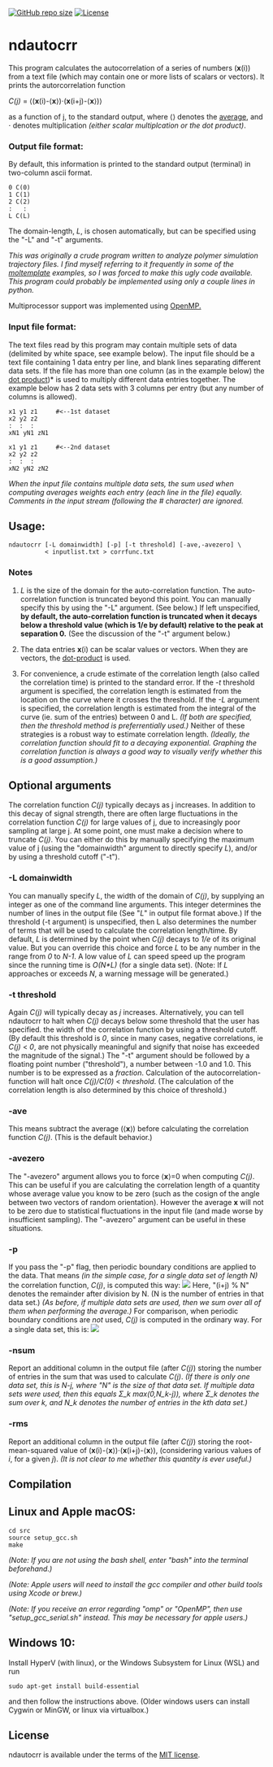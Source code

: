 [![GitHub repo size](https://img.shields.io/github/repo-size/jewettaij/ndautocrr)]()
[![License](https://img.shields.io/badge/License-MIT-green.svg)]()



ndautocrr
===========

This program calculates the autocorrelation of
a series of numbers (**x**(i)) from a text file
(which may contain one or more lists of scalars or vectors).
It prints the autorcorrelation function

*C(j)* = ⟨(**x**(i)-⟨**x**⟩)⋅(**x**(i+j)-⟨**x**⟩)⟩

as a function of j, to the standard output, where ⟨⟩ denotes the
[average](https://en.wikipedia.org/wiki/Average#Arithmetic_mean),
and ⋅ denotes multiplication *(either scalar multiplcation or the dot product)*.




### Output file format:
By default, this information is printed to the standard output (terminal)
in two-column ascii format.

```
0 C(0)
1 C(1)
2 C(2)
:   :
L C(L)
```
The domain-length, *L*, is chosen automatically, but can be specified
using the "-L" and "-t" arguments.

*This was originally a crude program written to analyze polymer simulation
trajectory files.  I find myself referring to it frequently in some of the
[moltemplate](https://github.com/jewettaij/moltemplate)
examples, so I was forced to make this ugly code available.*
*This program could probably be implemented
using only a couple lines in python.*

Multiprocessor support was implemented using
[OpenMP.](https://en.wikipedia.org/wiki/OpenMP)


### Input file format:

The text files read by this program may contain multiple sets of data
(delimited by white space, see example below).
The input file should be a text file containing 1 data entry per line,
and blank lines separating different data sets.
If the file has more than one column (as in the example below)
the [dot product](https://en.wikipedia.org/wiki/Dot_product))* is used
to multiply different data entries together.
The example below has 2 data sets with 3 columns per entry
(but any number of columns is allowed).
```
x1 y1 z1     #<--1st dataset
x2 y2 z2
:  :  :
xN1 yN1 zN1

x1 y1 z1     #<--2nd dataset
x2 y2 z2
:  :  :
xN2 yN2 zN2
```
*When the input file contains multiple data sets, the sum used when computing averages weights each entry (each line in the file) equally.*
*Comments in the input stream (following the \# character) are ignored.*

## Usage:

```
ndautocrr [-L domainwidth] [-p] [-t threshold] [-ave,-avezero] \
          < inputlist.txt > corrfunc.txt
```


### Notes


1. *L* is the size of the domain for the auto-correlation function.
The auto-correlation function is truncated beyond this point.
You can manually specify this by using the "-L" argument.  (See below.)
If left unspecified, **by default, the auto-correlation function is truncated
when it decays below a threshold value (which is 1/e by default)
relative to the peak at separation 0.**
(See the discussion of the "-t" argument below.)

2. The data entries **x**(i) can be scalar values or vectors.
When they are vectors, the
[dot-product](https://en.wikipedia.org/wiki/Dot_product)
is used.

3. For convenience, a crude estimate of the correlation length
(also called the correlation time) is printed to the standard error.
If the *-t* threshold argument is specified, the correlation length is
estimated from the location on the curve where it crosses the threshold.
If the *-L* argument is specified, the correlation length is estimated
from the integral of the curve (ie. sum of the entries) between 0 and L.
*(If both are specified, then the threshold method is preferrentially used.)*
Neither of these strategies is a robust way to estimate correlation length.
*(Ideally, the correlation function should fit to a decaying exponential.
Graphing the correlation function is always a good way to visually verify
whether this is a good assumption.)*


## Optional arguments

The correlation function *C(j)* typically decays as j increases.
In addition to this decay of signal strength, there are often
large fluctuations in the correlation function *C(j)* for large
values of j, due to increasingly poor sampling at large j.
At some point, one must make a decision where to truncate *C(j)*.
You can either do this by manually specifying the maximum value
of j (using the "domainwidth" argument to directly specify *L*),
and/or by using a threshold cutoff ("-t").


### -L domainwidth

You can manually specify *L*, the width of the domain of *C(j)*,
by supplying an integer as one of the command line arguments.
This integer determines the number of lines in the output file
(See "*L*" in output file format above.)
If the threshold (-t argument) is unspecified, then
L also determines the number of terms that will be used
to calculate the correlation length/time.
By default, *L* is determined by the point when *C(j)*
decays to *1/e* of its original value.
But you can override this choice and force *L* 
to be any number in the range from *0* to *N-1*.
A low value of *L* can speed speed up the program 
since the running time is *O(N\*L)* (for a single data set).
(Note:  If *L* approaches or exceeds *N*, a warning message will be generated.)


### -t threshold

Again *C(j)* will typically decay as *j* increases.
Alternatively, you can tell ndautocrr to halt when
*C(j)* decays below some threshold that the user has specified.
the width of the correlation function by using a threshold cutoff.
(By default this threshold is *0*, since in many cases, negative
correlations, ie *C(j)* < *0*, are not physically meaningful and
signify that noise has exceeded the magnitude of the signal.)
The "-t" argument should be followed by a floating point number
("threshold"), a number between -1.0 and 1.0. This number is
to be expressed as a _fraction_.  Calculation of the
autocorrelation-function will halt once *C(j)/C(0)* < *threshold*.
(The calculation of the correlation length is
also determined by this choice of threshold.)


### -ave

This means subtract the average (⟨**x**⟩) before calculating the
correlation function *C(j)*.  (This is the default behavior.)


### -avezero

The "-avezero" argument allows you to force ⟨**x**⟩=0 when computing *C(j)*.
This can be useful if you are calculating the correlation
length of a quantity whose average value you know to be zero
(such as the cosign of the angle between two vectors of random orientation).
However the average **x** will not to be zero due to statistical
fluctuations in the input file (and made worse by insufficient sampling).
The "-avezero" argument can be useful in these situations.


### -p

If you pass the "-p" flag, then periodic boundary conditions
are applied to the data.
That means *(in the simple case, for a single data set of length N)*
the correlation function, *C(j)*, is computed this way:
<img src="http://latex.codecogs.com/gif.latex?\large&space;C(j)=\langle(x(i)-\langle x\rangle)\cdot(x(i+j)-\langle x\rangle)\rangle\\=\frac{1}{N}\sum_{i=1}^N(x(i)-\langle x\rangle)\cdot(x((i+j)\%N)-\langle x\rangle)"/>
Here, "(i+j) % N" denotes the remainder after division by N.
(N is the number of entries in that data set.)
*(As before, if multiple data sets are used, 
  then we sum over all of them when performing the average.)*
For comparison, when periodic boundary conditions are *not* used,
*C(j)* is computed in the ordinary way.  For a single data set, this is:
<img src="http://latex.codecogs.com/gif.latex?\large&space;C(j)=\frac{1}{N-j}\sum_{i=1}^{N-j}(\mathbf{x}(i)-\langle \mathbf{x}\rangle)\cdot(\mathbf{x}(i+j)-\langle \mathbf{x}\rangle)"/>


### -nsum
Report an additional column in the output file (after *C(j)*)
storing the number of entries in the sum that was used to calculate *C(j)*.
*(If there is only one data set, this is N-j, where "N" is the size of that
data set.  If multiple data sets were used, then this equals
Σ_k max(0,N_k-j)), where Σ_k denotes the sum over k, and
N_k denotes the number of entries in the kth data set.)*


### -rms
Report an additional column in the output file (after *C(j)*) storing the
root-mean-squared value of (**x**(i)-⟨**x**⟩)⋅(**x**(i+j)-⟨**x**⟩),
(considering various values of *i*, for a given *j*).
*(It is not clear to me whether this quantity is ever useful.)*


## Compilation

## Linux and Apple macOS:

```
cd src
source setup_gcc.sh
make
```

*(Note:  If you are not using the bash shell,
enter "bash" into the terminal beforehand.)*

*(Note: Apple users will need to install the gcc compiler
and other build tools using Xcode or brew.)*

*(Note: If you receive an error regarding "omp" or "OpenMP", then use
"setup_gcc_serial.sh" instead.  This may be necessary for apple users.)*

## Windows 10:

Install HyperV (with linux), or the Windows Subsystem for Linux (WSL) and run

```
sudo apt-get install build-essential
```

and then follow the instructions above.
(Older windows users can install Cygwin or MinGW, or linux via virtualbox.)

## License

ndautocrr is available under the terms of the [MIT license](LICENSE.md).
